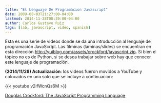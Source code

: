 ```yaml
---
title: "El Lenguaje De Programacion Javascript"
date: 2009-08-03T21:27:00-04:00
lastmod: 2014-11-28T08:39:00-04:00
author: Carlos Gustavo Ruiz
tags: [lab, javascript, video, spanish]
---
```


Esta es una serie de videos donde se da una introducción al lenguaje de
programación JavaScript. Las filminas (láminas/slides) se encuentran en
esta dirección <http://yuiblog.com/assets/crockford/javascript.zip>. Si
bien el tópico no es de Python, si se desea trabajar sobre web hay que
conocer este lenguaje de programación.

<!--more-->

**(2014/11/28) Actualización**: los videos fueron movidos a YouTube y
colocados en uno solo que se incluye a continuacion:

{{< youtube v2ifWcnQs6M >}}

[Douglas Crockford: The JavaScript Programming Language](https://www.youtube.com/watch?v=v2ifWcnQs6M)
